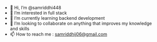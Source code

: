 - 👋 Hi, I’m @samriddhi448
- 👀 I’m interested in full stack 
- 🌱 I’m currently learning backend development 
- 💞️ I’m looking to collaborate on anything that improves my knowledge and skills
- 📫 How to reach me : samriddhij06@gmail.com

<!---
samriddhi448/samriddhi448 is a ✨ special ✨ repository because its `README.md` (this file) appears on your GitHub profile.
You can click the Preview link to take a look at your changes.
--->
